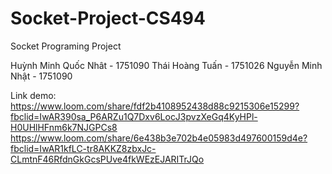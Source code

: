 # Socket-Project-CS494
Socket Programing Project

Huỳnh Minh Quốc Nhât - 1751090
Thái Hoàng Tuấn - 1751026
Nguyễn Minh Nhật - 1751090

Link demo: https://www.loom.com/share/fdf2b4108952438d88c9215306e15299?fbclid=IwAR390sa_P6ARZu1Q7Dxv6LocJ3pvzXeGq4KyHPl-H0UHlHFnm6k7NJGPCs8	
	https://www.loom.com/share/6e438b3e702b4e05983d497600159d4e?fbclid=IwAR1kfLC-tr8AKKZ8zbxJc-CLmtnF46RfdnGkGcsPUve4fkWEzEJARITrJQo